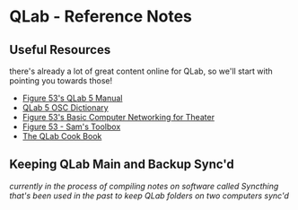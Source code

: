 # QLab - Reference Notes

## Useful Resources
there's already a lot of great content online for QLab, so we'll start with pointing you towards those!

* [Figure 53's QLab 5 Manual](https://qlab.app/docs/v5/)
* [QLab 5 OSC Dictionary](https://qlab.app/docs/v5/scripting/osc-dictionary-v5/)
* [Figure 53's Basic Computer Networking for Theater](https://qlab.app/docs/v5/tutorials/basic-networking/)
* [Figure 53 - Sam's Toolbox](https://qlab.app/docs/v5/tutorials/sams-toolbox/)
* [The QLab Cook Book](https://qlab.app/cookbook/)


## Keeping QLab Main and Backup Sync'd
*currently in the process of compiling notes on software called Syncthing that's been used in the past to keep QLab folders on two computers sync'd*